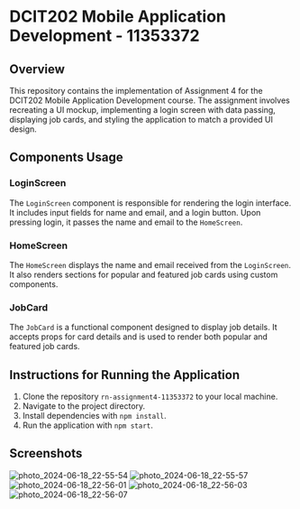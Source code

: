 ﻿# DCIT202 Mobile Application Development - 11353372

## Overview
This repository contains the implementation of Assignment 4 for the DCIT202 Mobile Application Development course. The assignment involves recreating a UI mockup, implementing a login screen with data passing, displaying job cards, and styling the application to match a provided UI design.

## Components Usage

### LoginScreen
The `LoginScreen` component is responsible for rendering the login interface. It includes input fields for name and email, and a login button. Upon pressing login, it passes the name and email to the `HomeScreen`.

### HomeScreen
The `HomeScreen` displays the name and email received from the `LoginScreen`. It also renders sections for popular and featured job cards using custom components.

### JobCard
The `JobCard` is a functional component designed to display job details. It accepts props for card details and is used to render both popular and featured job cards.


## Instructions for Running the Application
1. Clone the repository `rn-assignment4-11353372` to your local machine.
2. Navigate to the project directory.
3. Install dependencies with `npm install`.
4. Run the application with `npm start`.

## Screenshots
![photo_2024-06-18_22-55-54](https://github.com/mighty808/rn-assignment4-11353372/assets/142548335/ab3333eb-23c7-42c9-a1d6-5e25af064232)
![photo_2024-06-18_22-55-57](https://github.com/mighty808/rn-assignment4-11353372/assets/142548335/4f30ef98-98b4-4f25-88de-57d01863f480)
![photo_2024-06-18_22-56-01](https://github.com/mighty808/rn-assignment4-11353372/assets/142548335/0ed9656d-fe6f-4140-a0b6-bee2373a3e17)
![photo_2024-06-18_22-56-03](https://github.com/mighty808/rn-assignment4-11353372/assets/142548335/3bbb595f-0e73-4b35-8956-5d1dda47dc85)
![photo_2024-06-18_22-56-07](https://github.com/mighty808/rn-assignment4-11353372/assets/142548335/2dbb80c5-77fb-48f8-89db-115161b2a33b)
